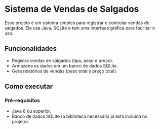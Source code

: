 # Sistema de Vendas de Salgados

Esse projeto é um sistema simples para registrar e controlar vendas de salgados. Ele usa Java, SQLite e tem uma interface gráfica para facilitar o uso.

## Funcionalidades

- Registra vendas de salgados (tipo, peso e preço).
- Armazena os dados em um banco de dados SQLite.
- Gera relatórios de vendas (peso total e preço total).

## Como executar

### Pré-requisitos

- Java 8 ou superior.
- Banco de dados SQLite (a biblioteca necessária já está incluída no projeto).
